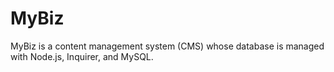 # MyBiz
MyBiz is a content management system (CMS) whose database is managed with Node.js, Inquirer, and MySQL.
